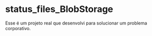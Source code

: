 # status_files_BlobStorage
Esse é um projeto real que desenvolvi para solucionar um problema corporativo.  
